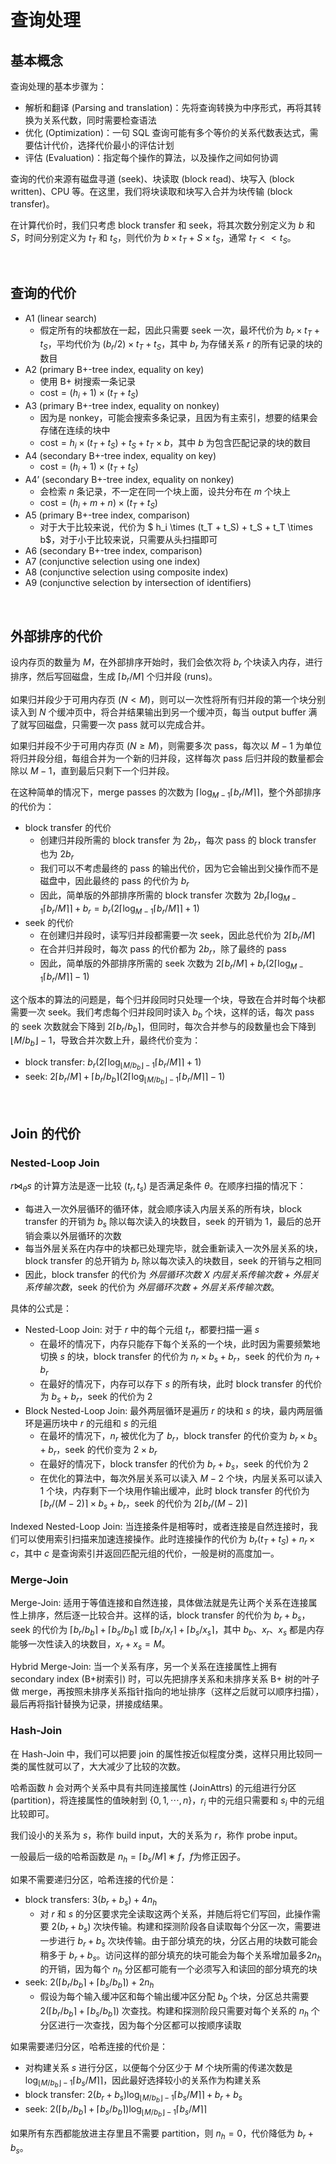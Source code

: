 
# 查询处理

## 基本概念

查询处理的基本步骤为：

- 解析和翻译 (Parsing and translation)：先将查询转换为中序形式，再将其转换为关系代数，同时需要检查语法
- 优化 (Optimization)：一句 SQL 查询可能有多个等价的关系代数表达式，需要估计代价，选择代价最小的评估计划
- 评估 (Evaluation)：指定每个操作的算法，以及操作之间如何协调

查询的代价来源有磁盘寻道 (seek)、块读取 (block read)、块写入 (block written)、CPU 等。在这里，我们将块读取和块写入合并为块传输 (block transfer)。

在计算代价时，我们只考虑 block transfer 和 seek，将其次数分别定义为 $b$ 和 $S$，时间分别定义为 $t_T$ 和 $t_S$，则代价为 $b\times t_T + S\times t_S$，通常 $t_T << t_S$。




<br>

## 查询的代价

- A1 (linear search)
    - 假定所有的块都放在一起，因此只需要 seek 一次，最坏代价为 $b_r \times t_T + t_S$，平均代价为 $(b_r / 2) \times t_T + t_S$，其中 $b_r$ 为存储关系 $r$ 的所有记录的块的数目
- A2 (primary B+-tree index, equality on key)
    - 使用 B+ 树搜索一条记录
    - $\text{cost} = (h_i + 1) \times (t_T + t_S)$
- A3 (primary B+-tree index, equality on nonkey)
    - 因为是 nonkey，可能会搜索多条记录，且因为有主索引，想要的结果会存储在连续的块中
    - $\text{cost} = h_i \times (t_T + t_S) + t_S + t_T \times b$，其中 $b$ 为包含匹配记录的块的数目
- A4 (secondary B+-tree index, equality on key)
    - $\text{cost} = (h_i + 1) \times (t_T + t_S)$
- A4’ (secondary B+-tree index, equality on nonkey)
    - 会检索 $n$ 条记录，不一定在同一个块上面，设共分布在 $m$ 个块上
    - $\text{cost} = (h_i + m + n) \times (t_T + t_S)$
- A5 (primary B+-tree index, comparison)
    - 对于大于比较来说，代价为 $ h_i \times (t_T + t_S) + t_S + t_T \times b$，对于小于比较来说，只需要从头扫描即可
- A6 (secondary B+-tree index, comparison)
- A7 (conjunctive selection using one index)
- A8 (conjunctive selection using composite index)
- A9 (conjunctive selection by intersection of identifiers)





<br>

## 外部排序的代价

设内存页的数量为 $M$，在外部排序开始时，我们会依次将 $b_r$ 个块读入内存，进行排序，然后写回磁盘，生成 $\lceil b_r/M \rceil$ 个归并段 (runs)。

如果归并段少于可用内存页 ($N < M$)，则可以一次性将所有归并段的第一个块分别读入到 $N$ 个缓冲页中，将合并结果输出到另一个缓冲页，每当 output buffer 满了就写回磁盘，只需要一次 pass 就可以完成合并。

如果归并段不少于可用内存页 ($N \ge M$)，则需要多次 pass，每次以 $M-1$ 为单位将归并段分组，每组合并为一个新的归并段，这样每次 pass 后归并段的数量都会除以 $M-1$，直到最后只剩下一个归并段。

在这种简单的情况下，merge passes 的次数为 $\lceil \log_{M-1} \lceil b_r/M \rceil \rceil$，整个外部排序的代价为：

- block transfer 的代价
    - 创建归并段所需的 block transfer 为 $2b_r$，每次 pass 的 block transfer 也为 $2b_r$
    - 我们可以不考虑最终的 pass 的输出代价，因为它会输出到父操作而不是磁盘中，因此最终的 pass 的代价为 $b_r$
    - 因此，简单版的外部排序所需的 block transfer 次数为 $2b_r \lceil \log_{M-1} \lceil b_r/M \rceil \rceil + b_r = b_r (2\lceil \log_{M-1} \lceil b_r/M \rceil \rceil + 1)$
- seek 的代价
    - 在创建归并段时，读写归并段都需要一次 seek，因此总代价为 $2 \lceil b_r/M \rceil$
    - 在合并归并段时，每次 pass 的代价都为 $2b_r$，除了最终的 pass
    - 因此，简单版的外部排序所需的 seek 次数为 $2 \lceil b_r/M \rceil + b_r (2\lceil \log_{M-1} \lceil b_r/M \rceil \rceil - 1)$

这个版本的算法的问题是，每个归并段同时只处理一个块，导致在合并时每个块都需要一次 seek。我们考虑每个归并段同时读入 $b_b$ 个块，这样的话，每次 pass 的 seek 次数就会下降到 $2 \lceil b_r/b_b \rceil$，但同时，每次合并参与的段数量也会下降到 $\lfloor M/b_b \rfloor - 1$，导致合并次数上升，最终代价变为：

- block transfer: $b_r (2\lceil \log_{\lfloor M/b_b \rfloor - 1} \lceil b_r/M \rceil \rceil + 1)$
- seek: $2 \lceil b_r/M \rceil + \lceil b_r/b_b \rceil (2\lceil \log_{\lfloor M/b_b \rfloor - 1} \lceil b_r/M \rceil \rceil - 1)$





<br>

## Join 的代价

### Nested-Loop Join

$r \Join_{\theta} s$ 的计算方法是逐一比较 $(t_r, t_s)$ 是否满足条件 $\theta$。在顺序扫描的情况下：

- 每进入一次外层循环的循环体，就会顺序读入内层关系的所有块，block transfer 的开销为 $b_s$ 除以每次读入的块数目，seek 的开销为 1，最后的总开销会乘以外层循环的次数
- 每当外层关系在内存中的块都已处理完毕，就会重新读入一次外层关系的块，block transfer 的总开销为 $b_r$ 除以每次读入的块数目，seek 的开销与之相同
- 因此，block transfer 的代价为 *外层循环次数 X 内层关系传输次数 + 外层关系传输次数*，seek 的代价为 *外层循环次数 + 外层关系传输次数*。

具体的公式是：

- Nested-Loop Join: 对于 $r$ 中的每个元组 $t_r$，都要扫描一遍 $s$
    - 在最坏的情况下，内存只能存下每个关系的一个块，此时因为需要频繁地切换 $s$ 的块，block transfer 的代价为 $n_r \times b_s + b_r$，seek 的代价为 $n_r + b_r$
    - 在最好的情况下，内存可以存下 $s$ 的所有块，此时 block transfer 的代价为 $b_s + b_r$，seek 的代价为 $2$
- Block Nested-Loop Join: 最外两层循环是遍历 $r$ 的块和 $s$ 的块，最内两层循环是遍历块中 $r$ 的元组和 $s$ 的元组
    - 在最坏的情况下，$n_r$ 被优化为了 $b_r$，block transfer 的代价变为 $b_r \times b_s + b_r$，seek 的代价变为 $2 \times b_r$
    - 在最好的情况下，block transfer 的代价为 $b_r + b_s$，seek 的代价为 $2$
    - 在优化的算法中，每次外层关系可以读入 $M-2$ 个块，内层关系可以读入 1 个块，内存剩下一个块用作输出缓冲，此时 block transfer 的代价为 $\lceil b_r/(M-2) \rceil \times b_s + b_r$，seek 的代价为 $2 \lceil b_r/(M-2) \rceil$

Indexed Nested-Loop Join: 当连接条件是相等时，或者连接是自然连接时，我们可以使用索引扫描来加速连接操作。此时连接操作的代价为 $b_r(t_T + t_S) + n_r\times c$，其中 $c$ 是查询索引并返回匹配元组的代价，一般是树的高度加一。

### Merge-Join

Merge-Join: 适用于等值连接和自然连接，具体做法就是先让两个关系在连接属性上排序，然后逐一比较合并。这样的话，block transfer 的代价为 $b_r + b_s$，seek 的代价为 $\lceil b_r/b_b \rceil + \lceil b_s/b_b \rceil$ 或 $\lceil b_r/x_r \rceil + \lceil b_s/x_s \rceil$，其中 $b_b$、$x_r$、$x_s$ 都是内存能够一次性读入的块数目，$x_r + x_s = M$。

Hybrid Merge-Join: 当一个关系有序，另一个关系在连接属性上拥有 secondary index (B+树索引) 时，可以先把排序关系和未排序关系 B+ 树的叶子做 merge，再按照未排序关系指针指向的地址排序（这样之后就可以顺序扫描），最后再将指针替换为记录，拼接成结果。

### Hash-Join

在 Hash-Join 中，我们可以把要 join 的属性按近似程度分类，这样只用比较同一类的属性就可以了，大大减少了比较的次数。

哈希函数 $h$ 会对两个关系中具有共同连接属性 (JoinAttrs) 的元组进行分区 (partition)，将连接属性的值映射到 $\{0, 1, \cdots, n\}$，$r_i$ 中的元组只需要和 $s_i$ 中的元组比较即可。

我们设小的关系为 $s$，称作 build input，大的关系为 $r$，称作 probe input。

一般最后一级的哈希函数是 $n_h = \lceil b_s/M \rceil ∗ f$，$f$为修正因子。

如果不需要递归分区，哈希连接的代价是：

- block transfers: $3(b_r + b_s) + 4n_h$
    - 对 $r$ 和 $s$ 的分区要求完全读取这两个关系，并随后将它们写回，此操作需要 $2(b_r + b_s)$ 次块传输。构建和探测阶段各自读取每个分区一次，需要进一步进行 $b_r + b_s$ 次块传输。由于部分填充的块，分区占用的块数可能会稍多于 $b_r + b_s$。访问这样的部分填充的块可能会为每个关系增加最多$2n_h$ 的开销，因为每个 $n_h$ 分区都可能有一个必须写入和读回的部分填充的块
- seek: $2(\lceil b_r/b_b \rceil + \lceil b_s/b_b \rceil) + 2n_h$
    - 假设为每个输入缓冲区和每个输出缓冲区分配 $b_b$ 个块，分区总共需要 $2(\lceil b_r/b_b \rceil + \lceil b_s/b_b \rceil)$ 次查找。构建和探测阶段只需要对每个关系的 $n_h$ 个分区进行一次查找，因为每个分区都可以按顺序读取

如果需要递归分区，哈希连接的代价是：

- 对构建关系 $s$ 进行分区，以便每个分区少于 $M$ 个块所需的传递次数是 $\log_{\lfloor M/b_b \rfloor - 1} \lceil b_s/M \rceil \rceil$，因此最好选择较小的关系作为构建关系
- block transfer: $2(b_r + b_s)\log_{\lfloor M/b_b \rfloor - 1} \lceil b_s/M \rceil \rceil + b_r + b_s$
- seek: $2(\lceil b_r/b_b \rceil + \lceil b_s/b_b \rceil) \log_{\lfloor M/b_b \rfloor - 1} \lceil b_s/M \rceil \rceil$

如果所有东西都能放进主存里且不需要 partition，则 $n_h = 0$，代价降低为 $b_r + b_s$。
